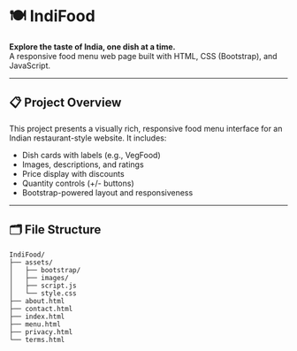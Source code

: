 # 🍽️ IndiFood

**Explore the taste of India, one dish at a time.**  
A responsive food menu web page built with HTML, CSS (Bootstrap), and JavaScript.

---

## 📋 Project Overview

This project presents a visually rich, responsive food menu interface for an Indian restaurant-style website. It includes:

- Dish cards with labels (e.g., VegFood)
- Images, descriptions, and ratings
- Price display with discounts
- Quantity controls (+/- buttons)
- Bootstrap-powered layout and responsiveness

---

## 🗂️ File Structure

```
IndiFood/
├── assets/
│   ├── bootstrap/
│   ├── images/
│   ├── script.js
│   └── style.css
├── about.html
├── contact.html
├── index.html
├── menu.html
├── privacy.html
└── terms.html
